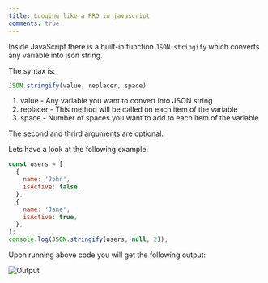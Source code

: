 ```yaml
---
title: Looging like a PRO in javascript
comments: true
---
```


Inside JavaScript there is a built-in function `JSON.stringify` which converts any variable into json string.

The syntax is:

```js
JSON.stringify(value, replacer, space)
```

1. value 	- Any variable you want to convert into JSON string
2. replacer - This method will be called on each item of the variable
3. space 	- Number of spaces you want to add to each item of the variable

The second and thrird arguments are optional.

Lets have a look at the following example:

```js
const users = [
  {
    name: 'John',
    isActive: false,
  },
  {
    name: 'Jane',
    isActive: true,
  },
];
console.log(JSON.stringify(users, null, 2));
```

Upon running above code you will get the following output:

![Output](https://i.imgur.com/XHjhC50.png)
